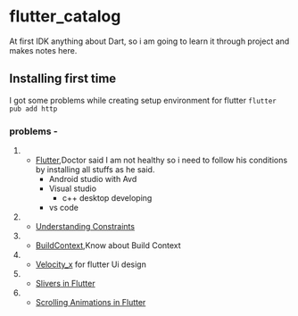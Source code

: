 # flutter_catalog
At first IDK anything about Dart, so i am going to learn it through project and makes notes here.

## Installing first time
I got some problems while creating setup environment for flutter
```flutter pub add http```

### problems - 
1. - [Flutter](https://flutter.dev/docs),Doctor said I am not healthy so i need to follow his conditions
        by installing all stuffs as he said.
        - Android studio with Avd
        - Visual studio
           - c++ desktop developing
        - vs code

2. - [Understanding Constraints](https://docs.flutter.dev/development/ui/layout/constraints)

3. - [BuildContext](https://blog.mindorks.com/understanding-buildcontext-in-flutter),Know about Build Context 

4. - [Velocity_x](https://velocityx.dev/docs/install) for flutter Ui design

5. - [Slivers in Flutter](https://medium.flutterdevs.com/explore-slivers-in-flutter-d44073bffdf6)

5. - [Scrolling Animations in Flutter](https://medium.com/flutter-community/scrolling-animation-in-flutter-6a6718b8e34f)


        